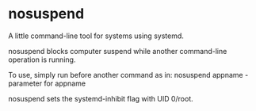 # nosuspend
A little command-line tool for systems using systemd.

nosuspend blocks computer suspend while another command-line operation is running.

To use, simply run before another command as in: nosuspend appname -parameter for appname

nosuspend sets the systemd-inhibit flag with UID 0/root.
